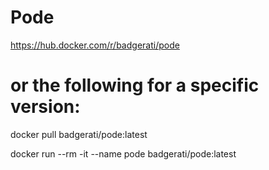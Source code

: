 # Pode

https://hub.docker.com/r/badgerati/pode  

# or the following for a specific version:
docker pull badgerati/pode:latest

docker run --rm -it --name pode badgerati/pode:latest